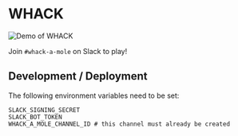 # WHACK

![Demo of WHACK](https://cloud-3nuew740s-hack-club-bot.vercel.app/0peek_2021-04-22_10-54.gif)

Join `#whack-a-mole` on Slack to play!

## Development / Deployment

The following environment variables need to be set:

```
SLACK_SIGNING_SECRET
SLACK_BOT_TOKEN
WHACK_A_MOLE_CHANNEL_ID # this channel must already be created
```
